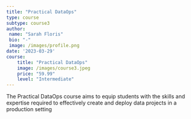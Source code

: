 ```yaml
---
title: "Practical DataOps"
type: course
subtype: course3
author: 
 name: "Sarah Floris"
 bio: "-"
 image: /images/profile.png
date: '2023-03-29'
course:
    title: "Practical DataOps"
    image: /images/course3.jpeg
    price: "59.99"
    level: "Intermediate"
---
```


The Practical DataOps course aims to equip students with the skills and expertise required to effectively create and deploy data projects in a production setting